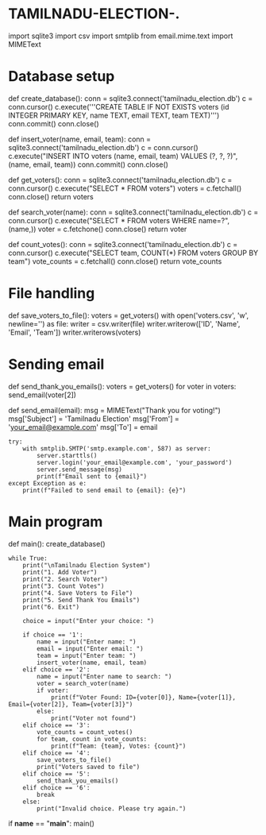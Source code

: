 # TAMILNADU-ELECTION-.
import sqlite3
import csv
import smtplib
from email.mime.text import MIMEText

# Database setup
def create_database():
    conn = sqlite3.connect('tamilnadu_election.db')
    c = conn.cursor()
    c.execute('''CREATE TABLE IF NOT EXISTS voters 
                 (id INTEGER PRIMARY KEY, name TEXT, email TEXT, team TEXT)''')
    conn.commit()
    conn.close()

def insert_voter(name, email, team):
    conn = sqlite3.connect('tamilnadu_election.db')
    c = conn.cursor()
    c.execute("INSERT INTO voters (name, email, team) VALUES (?, ?, ?)", (name, email, team))
    conn.commit()
    conn.close()

def get_voters():
    conn = sqlite3.connect('tamilnadu_election.db')
    c = conn.cursor()
    c.execute("SELECT * FROM voters")
    voters = c.fetchall()
    conn.close()
    return voters

def search_voter(name):
    conn = sqlite3.connect('tamilnadu_election.db')
    c = conn.cursor()
    c.execute("SELECT * FROM voters WHERE name=?", (name,))
    voter = c.fetchone()
    conn.close()
    return voter

def count_votes():
    conn = sqlite3.connect('tamilnadu_election.db')
    c = conn.cursor()
    c.execute("SELECT team, COUNT(*) FROM voters GROUP BY team")
    vote_counts = c.fetchall()
    conn.close()
    return vote_counts

# File handling
def save_voters_to_file():
    voters = get_voters()
    with open('voters.csv', 'w', newline='') as file:
        writer = csv.writer(file)
        writer.writerow(['ID', 'Name', 'Email', 'Team'])
        writer.writerows(voters)

# Sending email
def send_thank_you_emails():
    voters = get_voters()
    for voter in voters:
        send_email(voter[2])

def send_email(email):
    msg = MIMEText("Thank you for voting!")
    msg['Subject'] = 'Tamilnadu Election'
    msg['From'] = 'your_email@example.com'
    msg['To'] = email

    try:
        with smtplib.SMTP('smtp.example.com', 587) as server:
            server.starttls()
            server.login('your_email@example.com', 'your_password')
            server.send_message(msg)
            print(f"Email sent to {email}")
    except Exception as e:
        print(f"Failed to send email to {email}: {e}")

# Main program
def main():
    create_database()
    
    while True:
        print("\nTamilnadu Election System")
        print("1. Add Voter")
        print("2. Search Voter")
        print("3. Count Votes")
        print("4. Save Voters to File")
        print("5. Send Thank You Emails")
        print("6. Exit")
        
        choice = input("Enter your choice: ")
        
        if choice == '1':
            name = input("Enter name: ")
            email = input("Enter email: ")
            team = input("Enter team: ")
            insert_voter(name, email, team)
        elif choice == '2':
            name = input("Enter name to search: ")
            voter = search_voter(name)
            if voter:
                print(f"Voter Found: ID={voter[0]}, Name={voter[1]}, Email={voter[2]}, Team={voter[3]}")
            else:
                print("Voter not found")
        elif choice == '3':
            vote_counts = count_votes()
            for team, count in vote_counts:
                print(f"Team: {team}, Votes: {count}")
        elif choice == '4':
            save_voters_to_file()
            print("Voters saved to file")
        elif choice == '5':
            send_thank_you_emails()
        elif choice == '6':
            break
        else:
            print("Invalid choice. Please try again.")

if __name__ == "__main__":
    main()
